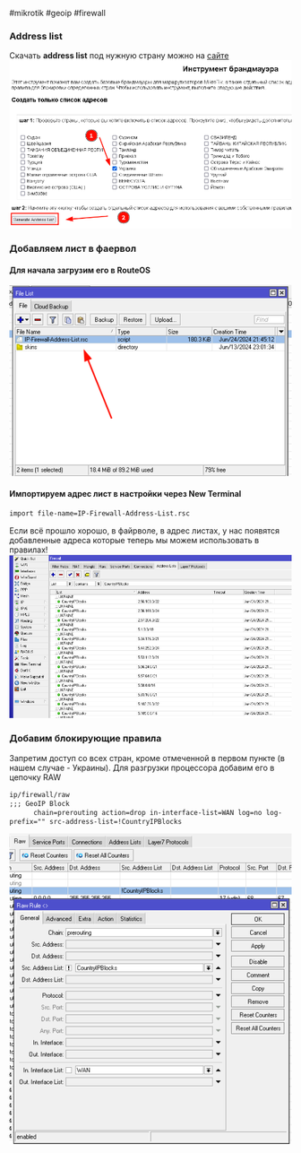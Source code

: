 #mikrotik #geoip #firewall 
### Address list
Скачать **address list** под нужную страну можно на [сайте](https://mikrotikconfig.com/firewall/#address)
![](files/Pasted%20image%2020240624232845.png)
### Добавляем лист в фаервол
#### Для начала загрузим его в RouteOS
![](files/Pasted%20image%2020240624233110.png)
#### Импортируем адрес лист в настройки через New Terminal
```bash
import file-name=IP-Firewall-Address-List.rsc
```
Если всё прошло хорошо, в файрволе, в адрес листах, у нас появятся добавленные адреса которые теперь мы можем использовать в правилах!
![](files/Pasted%20image%2020240624233526.png)
### Добавим блокирующие правила
Запретим доступ со всех стран, кроме отмеченной в первом пункте (в нашем случае - Украины). Для разгрузки процессора добавим его в цепочку RAW
```
ip/firewall/raw
;;; GeoIP Block
      chain=prerouting action=drop in-interface-list=WAN log=no log-prefix="" src-address-list=!CountryIPBlocks 
```
![](files/Pasted%20image%2020240625000157.png)